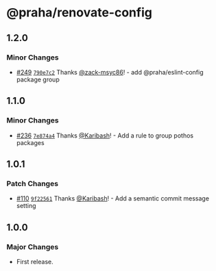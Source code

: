 # @praha/renovate-config

## 1.2.0

### Minor Changes

- [#249](https://github.com/praha-inc/renovate-config/pull/249) [`790e7c2`](https://github.com/praha-inc/renovate-config/commit/790e7c2731f04231a3a7ed8480ff6efeebc91006) Thanks [@zack-msyc86](https://github.com/zack-msyc86)! - add @praha/eslint-config package group

## 1.1.0

### Minor Changes

- [#236](https://github.com/praha-inc/renovate-config/pull/236) [`7e874a4`](https://github.com/praha-inc/renovate-config/commit/7e874a495532b249a3cf7b1123eb52df50628f7e) Thanks [@Karibash](https://github.com/Karibash)! - Add a rule to group pothos packages

## 1.0.1

### Patch Changes

- [#110](https://github.com/praha-inc/renovate-config/pull/110) [`9f22561`](https://github.com/praha-inc/renovate-config/commit/9f22561d650a81ba578f9a4b6382cbc7e4243a79) Thanks [@Karibash](https://github.com/Karibash)! - Add a semantic commit message setting

## 1.0.0

### Major Changes

- First release.
